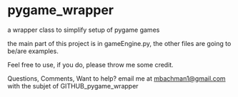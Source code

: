 pygame_wrapper
==============

a wrapper class to simplify setup of pygame games

the main part of this project is in gameEngine.py, the other files are going to be/are examples.

Feel free to use, if you do, please throw me some credit.

Questions, Comments, Want to help?
email me at mbachman1@gmail.com with the subjet of 
GITHUB_pygame_wrapper
